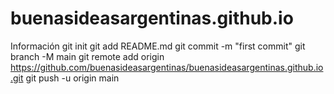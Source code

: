 # buenasideasargentinas.github.io
Información
git init
git add README.md
git commit -m "first commit"
git branch -M main
git remote add origin https://github.com/buenasideasargentinas/buenasideasargentinas.github.io.git
git push -u origin main
